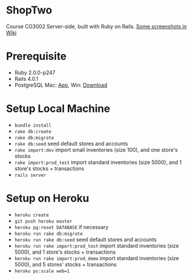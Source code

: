 # ShopTwo

Course CG3002 Server-side, built with Ruby on Rails. [Some screenshots in Wiki](https://github.com/zhuochun/shopTwo/wiki)

# Prerequisite

- Ruby 2.0.0-p247
- Rails 4.0.1
- PostgreSQL Mac: [App](http://postgresapp.com/), Win: [Download](http://www.postgresql.org/download/)

# Setup Local Machine

- `bundle install`
- `rake db:create`
- `rake db:migrate`
- `rake db:seed` seed default stores and accounts
- `rake import:dev` import small inventories (size 100), and one store's stocks
- `rake import:prod_test` import standard inventories (size 5000), and 1 store's stocks + transactions
- `rails server`

# Setup on Heroku

- `heroku create`
- `git push heroku master`
- `heroku pg:reset DATABASE` if necessary
- `heroku run rake db:migrate`
- `heroku run rake db:seed` seed default stores and accounts
- `heroku run rake import:prod_test` import standard inventories (size 5000), and 1 store's stocks + transactions
- `heroku run rake import:prod_demo` import standard inventories (size 5000), and 5 stores' stocks + transactions
- `heroku ps:scale web=1`
